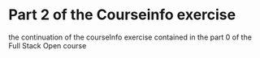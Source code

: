 # Part 2 of the Courseinfo exercise

the continuation of the courseInfo exercise contained in the part 0 of the Full Stack Open course

